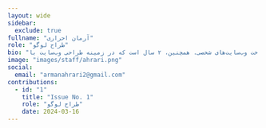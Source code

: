```yaml
---
layout: wide
sidebar:
  exclude: true
fullname: "آرمان احراری"
role: "طراح لوگو"
bio: "طراح گرافیک با ۵ سال تجربه در استفاده از نرم‌افزارهای فتوشاپ و ایلستریتور. دارای سابقه یک ساله در زمینه سئو و تولید محتوا، با توانایی در کار با وردپرس و ساخت وب‌سایت‌های شخصی. همچنین، ۲ سال است که در زمینه طراحی وب‌سایت با HTML، CSS و زبان‌های PHP و جاوااسکریپت فعالیت می‌کنم."
image: "images/staff/ahrari.png"
social:
  email: "armanahrari2@gmail.com"
contributions:
  - id: "1"
    title: "Issue No. 1"
    role: "طراح لوگو"
    date: 2024-03-16
---
```

